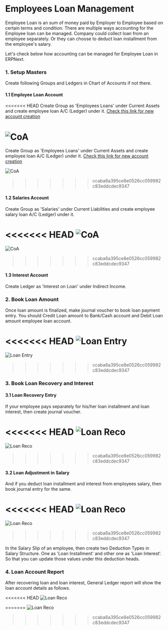 <h1>Employees Loan Management</h1>

Employee Loan is an sum of money paid by Employer to Employee based on certain terms and condition. There are multiple ways accounting for the Employee loan can be managed. Company could collect loan from an employee separately. Or they can choose to deduct loan installment from the employee's salary.

Let's check below how accounting can be managed for Employee Loan in ERPNext.

### 1. Setup Masters

Create following Groups and Ledgers in Chart of Accounts if not there.
      
#### 1.1  Employee Loan Account

<<<<<<< HEAD
Create Group as 'Employees Loans' under Current Assets and create employee loan A/C (Ledger) under it. [Check this link for new account creation](/docs/user/manual/en/setting-up/articles/managing-tree-structure-masters)

![CoA](/docs/assets/img/articles/Selection_433.png)
=======
Create Group as 'Employees Loans' under Current Assets and create employee loan A/C (Ledger) under it. [Check this link for new account creation](https://erpnext.com/kb/setup/managing-tree-structure-masters)

![CoA]({{docs_base_url}}/assets/img/articles/Selection_433.png)
>>>>>>> ccaba6a395ce8e0526cc059982c83eddcdec9347

#### 1.2 Salaries Account

Create Group as 'Salaries' under Current Liabilities and create employee salary loan A/C (Ledger) under it.

<<<<<<< HEAD
![CoA](/docs/assets/img/articles/Selection_434.png)
=======
![CoA]({{docs_base_url}}/assets/img/articles/Selection_434.png)
>>>>>>> ccaba6a395ce8e0526cc059982c83eddcdec9347

#### 1.3 Interest Account

Create Ledger as 'Interest on Loan' under Indirect Income.

### 2. Book Loan Amount

Once loan amount is finalized, make journal voucher to book loan payment entry. You should Credit Loan amount to Bank/Cash account and Debit Loan amount employee loan account.  

<<<<<<< HEAD
![Loan Entry](/docs/assets/img/articles/Selection_435.png)
=======
![Loan Entry]({{docs_base_url}}/assets/img/articles/Selection_435.png)
>>>>>>> ccaba6a395ce8e0526cc059982c83eddcdec9347

### 3. Book Loan Recovery and Interest

#### 3.1 Loan Recovery Entry

If your employee pays separately for his/her loan installment and loan interest, then create journal voucher. 

<<<<<<< HEAD
![Loan Reco](/docs/assets/img/articles/Selection_436.png)
=======
![Loan Reco]({{docs_base_url}}/assets/img/articles/Selection_436.png)
>>>>>>> ccaba6a395ce8e0526cc059982c83eddcdec9347

#### 3.2 Loan Adjustment in Salary

And if you deduct loan installment and interest from employees salary, then book journal entry for the same.

<<<<<<< HEAD
![Loan Reco](/docs/assets/img/articles/Selection_437.png)
=======
![Loan Reco]({{docs_base_url}}/assets/img/articles/Selection_437.png)
>>>>>>> ccaba6a395ce8e0526cc059982c83eddcdec9347

In the Salary Slip of an employee, then create two Deduction Types in Salary Structure. One as 'Loan Installment' and other one as 'Loan Interest'. So that you can update those values under this deduction heads.

### 4. Loan Account Report

After recovering loan and loan interest, General Ledger report will show the loan account details as follows.

<<<<<<< HEAD
![Loan Reco](/docs/assets/img/articles/Selection_439.png)

<!-- markdown -->
=======
![Loan Reco]({{docs_base_url}}/assets/img/articles/Selection_439.png)

<!-- markdown -->
>>>>>>> ccaba6a395ce8e0526cc059982c83eddcdec9347
